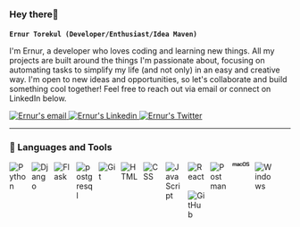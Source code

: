 ### Hey there👋


**`Ernur Torekul (Developer/Enthusiast/Idea Maven)`**


I'm Ernur, a developer who loves coding and learning new things. All my projects are built around the things I'm passionate about, focusing on automating tasks to simplify my life (and not only) in an easy and creative way. I'm open to new ideas and opportunities, so let's collaborate and build something cool together! Feel free to reach out via email or connect on LinkedIn below.  

<p align="left">
      <a href="mailto:ernurtorekul@gmail.com">
            <img src="https://img.shields.io/badge/Gmail-D14836?style=for-the-badge&logo=gmail&logoColor=white" alt="Ernur's email"/>
      </a>
      <a href="https://www.linkedin.com/in/ernur-torekul/">
          <img src="https://img.shields.io/badge/LinkedIn-0077B5?style=for-the-badge&logo=linkedin&logoColor=white" alt="Ernur's Linkedin"/>
      </a>
      <a href="https://twitter.com/PakkQwerty">
          <img src="https://img.shields.io/badge/Twitter-1DA1F2?style=for-the-badge&logo=twitter&logoColor=white" alt="Ernur's Twitter"/>
      </a>
      
</p>


---


### 🧰 Languages and Tools

<img align="left" alt="Python" width="30px" style="padding-right:10px;" src="https://cdn.jsdelivr.net/gh/devicons/devicon/icons/python/python-plain.svg" />

<img align="left" alt="Django" width="30px" style="padding-right:10px;" src="https://cdn.jsdelivr.net/gh/devicons/devicon/icons/django/django-plain.svg" />

<img align="left" alt="Flask" width="30px" style="padding-right:10px;" src="https://cdn.jsdelivr.net/npm/simple-icons@3.13.0/icons/flask.svg" />

<img align="left" alt="postgresql" width="30px" style="padding-right:10px;" src="https://cdn.jsdelivr.net/gh/devicons/devicon/icons/postgresql/postgresql-plain.svg" />

<img align="left" alt="Git" width="30px" style="padding-right:10px;" src="https://cdn.jsdelivr.net/gh/devicons/devicon/icons/git/git-original.svg" />

<img align="left" alt="HTML" width="30px" style="padding-right:10px;" src="https://cdn.jsdelivr.net/gh/devicons/devicon/icons/html5/html5-plain.svg" />

<img align="left" alt="CSS" width="30px" style="padding-right:10px;" src="https://cdn.jsdelivr.net/gh/devicons/devicon/icons/css3/css3-plain.svg" />

<img align="left" alt="JavaScript" width="30px" style="padding-right:10px;" src="https://cdn.jsdelivr.net/gh/devicons/devicon/icons/javascript/javascript-plain.svg" />

<img align="left" alt="React" width="30px" style="padding-right:10px;" src="https://cdn.jsdelivr.net/gh/devicons/devicon/icons/react/react-original.svg" />


<img align="left" alt="Postman" width="30px" style="padding-right:10px;" src="https://cdn.jsdelivr.net/gh/devicons/devicon/icons/postman/postman-original.svg" />

<img align="left" alt="MacOS" width="30px" style="padding-right:10px;" src="/logo/macos2.svg">

<img align="left" alt="Windows" width="30px" style="padding-right:10px;" src="https://cdn.jsdelivr.net/npm/simple-icons@3.13.0/icons/windows.svg" />

<img align="left" alt="GitHub" width="30px" style="padding-right:10px;" src="https://cdn.jsdelivr.net/gh/devicons/devicon/icons/github/github-original.svg" />


<br />


